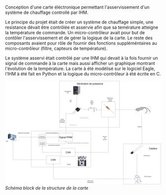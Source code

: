 Conception d'une carte éléctronique permettant l'asservissement d'un système de chauffage controllé par IHM.

Le principe du projet était de créer un système de chauffage simple, une resistance dévait être contrôlée et asservie afin que sa temérature atteigne la température de commande. Un micro-contrôleur avait pour but de contôler l'asservissement et de gérer la logique de la carte. Le reste des composants avaient pour rôle de fournir des fonctions suppléméntaires au micro-contrôleur (filtre, capteurs de température).

Le système asservi était contrôlé par une IHM qui devait à la fois fournir un signal de commande à la carte mais aussi afficher un graphique montrant l'évolution de la température. La carte à été modélisé sur le logiciel Eagle, l'IHM à été fait en Python et la logique du micro-contrôleur à été écrite en C.

![IPS](img/ips.png)
_Schéma block de la structure de la carte_